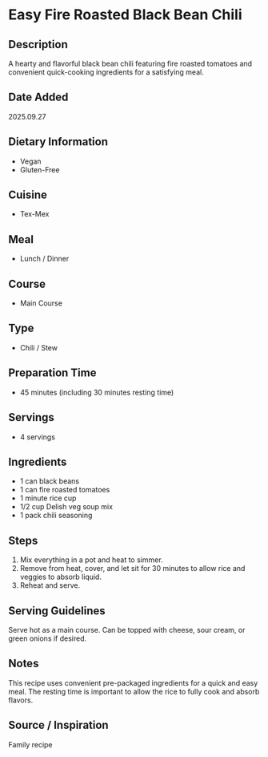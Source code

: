 # Easy Fire Roasted Black Bean Chili

## Description
A hearty and flavorful black bean chili featuring fire roasted tomatoes and convenient quick-cooking ingredients for a satisfying meal.

## Date Added
2025.09.27

## Dietary Information
- Vegan
- Gluten-Free

## Cuisine
- Tex-Mex

## Meal
- Lunch / Dinner

## Course
- Main Course

## Type
- Chili / Stew

## Preparation Time
- 45 minutes (including 30 minutes resting time)

## Servings
- 4 servings

## Ingredients
- 1 can black beans
- 1 can fire roasted tomatoes 
- 1 minute rice cup
- 1/2 cup Delish veg soup mix
- 1 pack chili seasoning

## Steps
1. Mix everything in a pot and heat to simmer.
2. Remove from heat, cover, and let sit for 30 minutes to allow rice and veggies to absorb liquid.
3. Reheat and serve.

## Serving Guidelines
Serve hot as a main course. Can be topped with cheese, sour cream, or green onions if desired.

## Notes
This recipe uses convenient pre-packaged ingredients for a quick and easy meal. The resting time is important to allow the rice to fully cook and absorb flavors.

## Source / Inspiration
Family recipe
